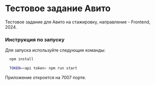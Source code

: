 
# Тестовое задание Авито
Тестовое задание для Авито на стажировку, направление - Frontend, 2024.


### Инструкция по запуску

Для запуска используйте следующие команды:

```bash
  npm install
  
  TOKEN=<api token> npm run start
```

Приложение откроется на 7007 порте.